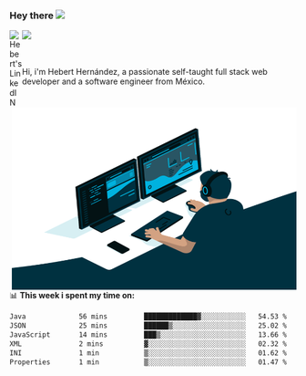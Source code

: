 ### Hey there <img src="https://media.giphy.com/media/hvRJCLFzcasrR4ia7z/giphy.gif" width="25px">
<a href="https://www.linkedin.com/in/evertcode/" target="_blank">
  <img align="left" alt="Hebert's LinkedIN" width="22px" src="https://raw.githubusercontent.com/peterthehan/peterthehan/master/assets/linkedin.svg" />
</a>

![](https://visitor-badge.glitch.me/badge?page_id=evertcode.evertcode)

<br />

Hi, i'm Hebert Hernández, a passionate self-taught full stack web developer and a software engineer from México.

<img align="right" alt="GIF" src="https://github.com/evertcode/evertcode/blob/master/code.gif?raw=true" width="500" height="320" />

📊 **This week i spent my time on:**

<!--START_SECTION:waka-->

```text
Java             56 mins         █████████████▓░░░░░░░░░░░   54.53 %
JSON             25 mins         ██████▒░░░░░░░░░░░░░░░░░░   25.02 %
JavaScript       14 mins         ███▒░░░░░░░░░░░░░░░░░░░░░   13.66 %
XML              2 mins          ▓░░░░░░░░░░░░░░░░░░░░░░░░   02.32 %
INI              1 min           ▒░░░░░░░░░░░░░░░░░░░░░░░░   01.62 %
Properties       1 min           ▒░░░░░░░░░░░░░░░░░░░░░░░░   01.47 %
```

<!--END_SECTION:waka-->
